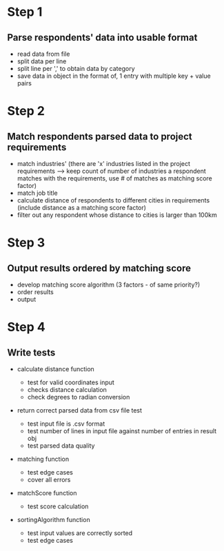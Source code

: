 # Step 1

## Parse respondents' data into usable format

-   read data from file
-   split data per line
-   split line per ',' to obtain data by category
-   save data in object in the format of, 1 entry with multiple key + value pairs

# Step 2

## Match respondents parsed data to project requirements

-   match industries' (there are 'x' industries listed in the project requirements --> keep count of number of industries a respondent matches with the requirements, use # of matches as matching score factor)
-   match job title
-   calculate distance of respondents to different cities in requirements (include distance as a matching score factor)
-   filter out any respondent whose distance to cities is larger than 100km

# Step 3

## Output results ordered by matching score

-   develop matching score algorithm (3 factors - of same priority?)
-   order results
-   output

# Step 4

## Write tests

-   calculate distance function

    -   test for valid coordinates input
    -   checks distance calculation
    -   check degrees to radian conversion

-   return correct parsed data from csv file test

    -   test input file is .csv format
    -   test number of lines in input file against number of entries in result obj
    -   test parsed data quality

-   matching function

    -   test edge cases
    -   cover all errors

-   matchScore function

    -   test score calculation

-   sortingAlgorithm function
    -   test input values are correctly sorted
    -   test edge cases
